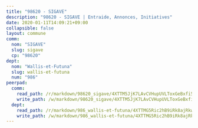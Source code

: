 ```yaml
---
title: "98620 - SIGAVE"
description: "98620 - SIGAVE | Entraide, Annonces, Initiatives"
date: 2020-01-11T14:09:21+09:00
collapsible: false
layout: commune
comm:
  nom: "SIGAVE"
  slug: sigave
  cp: "98620"
dept:
  nom: "Wallis-et-Futuna"
  slug: wallis-et-futuna
  num: "986"
peerpad:
  comm:
    read_path: /r/markdown/98620_sigave/4XTTM5JjK7LAvCVHupUVLToxGeBxfi5KfD6pPxrDmRuR36ozT
    write_path: /w/markdown/98620_sigave/4XTTM5JjK7LAvCVHupUVLToxGeBxfi5KfD6pPxrDmRuR36ozT-K3TgTz84UuYJhDLrQDF6VWr3eA6Dbypw6kKWWvA6cHNkMHitxFXMwYjjcBELGhMUmZrVWTTLBAVn3LpnMarWvYx7Kxg1XhnQREY9uGkzTANqF6BT3aGPbUnPzqUSVH5FPD9B4aWP
  dept:
    read_path: /r/markdown/986_wallis-et-futuna/4XTTMG5Ric2hB9iRk8ajRkwP5rv1bkZW3mE2R5FfXFrXx8K7r
    write_path: /w/markdown/986_wallis-et-futuna/4XTTMG5Ric2hB9iRk8ajRkwP5rv1bkZW3mE2R5FfXFrXx8K7r-K3TgUW8KU1QTvT35d229n2shmLLu31HVZuU9Sg1o4VmAgC7HfeGmsyjuK4nP45dZ1oXT24vEyCgkt57kKTeo7FWyihkbsArDF2goS51KHwgJvSrFfed8a4tDTV7d1dV5LVXBFndJ
---
```


